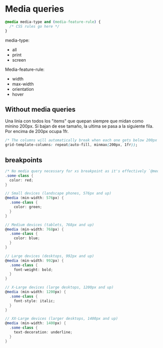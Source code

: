 # Media queries

```css
@media media-type and (media-feature-rule) {
  /* CSS rules go here */
}
```

media-type: 
- all
- print
- screen

Media-feature-rule:
- width
- max-width
- orientation
- hover


## Without media queries

Una linia con todos los "items" que quepan siempre que midan como minino 200px. Si bajan de ese tamaño, la ultima se pasa a la siguiente fila. Por encima de 200px ocupa 1fr.

```css
/* The columns will automatically break when each one gets below 200px */
grid-template-columns: repeat(auto-fill, minmax(200px, 1fr));
```

## breakpoints

```cs
/* No media query necessary for xs breakpoint as it's effectively `@media (min-width: 0) { ... }` */
.some-class {
  color: red;
}

// Small devices (landscape phones, 576px and up)
@media (min-width: 576px) {
  .some-class {
    color: green;
  }
}

// Medium devices (tablets, 768px and up)
@media (min-width: 768px) {
  .some-class {
    color: blue;
  }
}

// Large devices (desktops, 992px and up)
@media (min-width: 992px) {
  .some-class {
    font-weight: bold;
  }
}

// X-Large devices (large desktops, 1200px and up)
@media (min-width: 1200px) {
  .some-class {
    font-style: italic;
  }
}

// XX-Large devices (larger desktops, 1400px and up)
@media (min-width: 1400px) {
  .some-class {
    text-decoration: underline;
  }
}
```